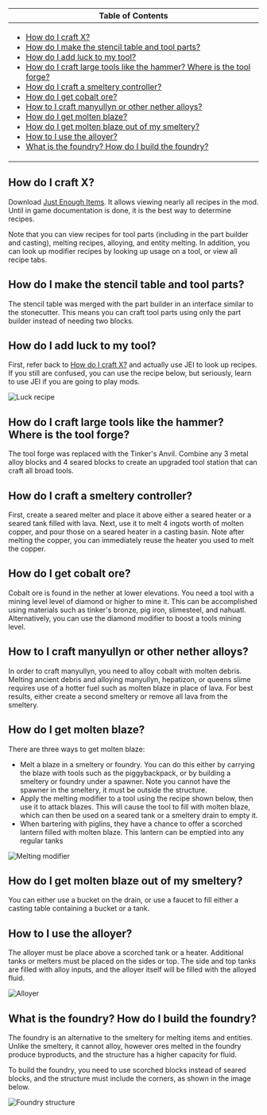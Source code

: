 <table>
  <thead><th>Table of Contents</th></thead>
  <tbody><td>

- [How do I craft X?](#how-do-i-craft-x-)
- [How do I make the stencil table and tool parts?](#how-do-i-make-the-stencil-table-and-tool-parts-)
- [How do I add luck to my tool?](#how-do-i-add-luck-to-my-tool-)
- [How do I craft large tools like the hammer? Where is the tool forge?](#how-do-i-craft-large-tools-like-the-hammer--where-is-the-tool-forge-)
- [How do I craft a smeltery controller?](#how-do-i-craft-a-smeltery-controller-)
- [How do I get cobalt ore?](#how-do-i-get-cobalt-ore-)
- [How to I craft manyullyn or other nether alloys?](#how-to-i-craft-manyullyn-or-other-nether-alloys-)
- [How do I get molten blaze?](#how-do-i-get-molten-blaze-)
- [How do I get molten blaze out of my smeltery?](#how-do-i-get-molten-blaze-out-of-my-smeltery-)
- [How to I use the alloyer?](#how-to-i-use-the-alloyer-)
- [What is the foundry? How do I build the foundry?](#what-is-the-foundry--how-do-i-build-the-foundry-)
</td>
</table>

## How do I craft X?

Download [Just Enough Items](https://www.curseforge.com/minecraft/mc-mods/jei). It allows viewing nearly all recipes in the mod. Until in game documentation is done, it is the best way to determine recipes.

Note that you can view recipes for tool parts (including in the part builder and casting), melting recipes, alloying, and entity melting. In addition, you can look up modifier recipes by looking up usage on a tool, or view all recipe tabs.

## How do I make the stencil table and tool parts?

The stencil table was merged with the part builder in an interface similar to the stonecutter. This means you can craft tool parts using only the part builder instead of needing two blocks.

## How do I add luck to my tool?

First, refer back to [How do I craft X?](#how-do-i-craft-x) and actually use JEI to look up recipes. If you still are confused, you can use the recipe below, but seriously, learn to use JEI if you are going to play mods.

![Luck recipe](https://i.imgur.com/eKSh65T.png)

## How do I craft large tools like the hammer? Where is the tool forge?

The tool forge was replaced with the Tinker's Anvil. Combine any 3 metal alloy blocks and 4 seared blocks to create an upgraded tool station that can craft all broad tools.

## How do I craft a smeltery controller?

First, create a seared melter and place it above either a seared heater or a seared tank filled with lava. Next, use it to melt 4 ingots worth of molten copper, and pour those on a seared heater in a casting basin. Note after melting the copper, you can immediately reuse the heater you used to melt the copper. 

## How do I get cobalt ore?

Cobalt ore is found in the nether at lower elevations. You need a tool with a mining level level of diamond or higher to mine it. This can be accomplished using materials such as tinker's bronze, pig iron, slimesteel, and nahuatl. Alternatively, you can use the diamond modifier to boost a tools mining level.

## How to I craft manyullyn or other nether alloys?

In order to craft manyullyn, you need to alloy cobalt with molten debris. Melting ancient debris and alloying manyullyn, hepatizon, or queens slime requires use of a hotter fuel such as molten blaze in place of lava. For best results, either create a second smeltery or remove all lava from the smeltery.

## How do I get molten blaze?

There are three ways to get molten blaze:

* Melt a blaze in a smeltery or foundry. You can do this either by carrying the blaze with tools such as the piggybackpack, or by building a smeltery or foundry under a spawner. Note you cannot have the spawner in the smeltery, it must be outside the structure.
* Apply the melting modifier to a tool using the recipe shown below, then use it to attack blazes. This will cause the tool to fill with molten blaze, which can then be used on a seared tank or a smeltery drain to empty it.
* When bartering with piglins, they have a chance to offer a scorched lantern filled with molten blaze. This lantern can be emptied into any regular tanks

![Melting modifier](https://i.imgur.com/G7Ya006.png)

## How do I get molten blaze out of my smeltery?

You can either use a bucket on the drain, or use a faucet to fill either a casting table containing a bucket or a tank.

## How to I use the alloyer?

The alloyer must be place above a scorched tank or a heater. Additional tanks or melters must be placed on the sides or top. The side and top tanks are filled with alloy inputs, and the alloyer itself will be filled with the alloyed fluid.

![Alloyer](https://i.imgur.com/DpgkEP5.png)

## What is the foundry? How do I build the foundry?

The foundry is an alternative to the smeltery for melting items and entities. Unlike the smeltery, it cannot alloy, however ores melted in the foundry produce byproducts, and the structure has a higher capacity for fluid.

To build the foundry, you need to use scorched blocks instead of seared blocks, and the structure must include the corners, as shown in the image below.

![Foundry structure](https://i.imgur.com/EObDe7w.png)